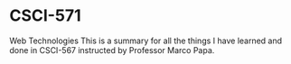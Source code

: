 # CSCI-571
Web Technologies
This is a summary for all the things I have learned and done in CSCI-567 instructed by Professor Marco Papa.
